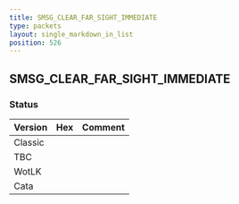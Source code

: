 ```yaml
---
title: SMSG_CLEAR_FAR_SIGHT_IMMEDIATE
type: packets
layout: single_markdown_in_list
position: 526
---
```


## SMSG_CLEAR_FAR_SIGHT_IMMEDIATE

### Status

Version | Hex | Comment
---------- | ---------- | ---------- 
Classic |  |  
TBC |  |  
WotLK |  |  
Cata |  |  
